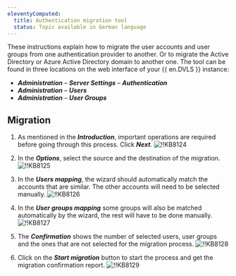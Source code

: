 ```yaml
---
eleventyComputed:
  title: Authentication migration tool
  status: Topic available in German language
---
```

These instructions explain how to migrate the user accounts and user groups from one authentication provider to another. Or to migrate the Active Directory or Azure Active Directory domain to another one. The tool can be found in three locations on the web interface of your {{ en.DVLS }} instance:
* ***Administration*** – ***Server Settings*** – ***Authentication***
* ***Administration*** – ***Users***
* ***Administration*** – ***User Groups***

## Migration
1. As mentioned in the ***Introduction***, important operations are required before going through this process. Click ***Next***.
![!!KB8124](https://cdnweb.devolutions.net/docs/docs_en_kb_KB8124.png)

1. In the ***Options***, select the source and the destination of the migration.
![!!KB8125](https://cdnweb.devolutions.net/docs/docs_en_kb_KB8125.png)

1. In the ***Users mapping***, the wizard should automatically match the accounts that are similar. The other accounts will need to be selected manually.
![!!KB8126](https://cdnweb.devolutions.net/docs/docs_en_kb_KB8126.png)

1. In the ***User groups mapping*** some groups will also be matched automatically by the wizard, the rest will have to be done manually.
![!!KB8127](https://cdnweb.devolutions.net/docs/docs_en_kb_KB8127.png)

1. The ***Confirmation*** shows the number of selected users, user groups and the ones that are not selected for the migration process.
![!!KB8128](https://cdnweb.devolutions.net/docs/docs_en_kb_KB8128.png)

1. Click on the ***Start migration*** button to start the process and get the migration confirmation report.
![!!KB8129](https://cdnweb.devolutions.net/docs/docs_en_kb_KB8129.png)
